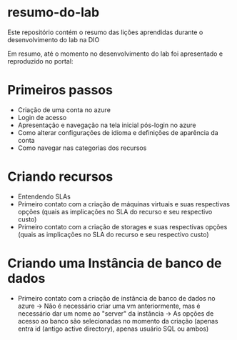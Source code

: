 # resumo-do-lab
Este repositório contém o resumo das lições aprendidas durante o desenvolvimento do lab na DIO

Em resumo, até o momento no desenvolvimento do lab foi apresentado e reproduzido no portal:

# Primeiros passos
- Criação de uma conta no azure
- Login de acesso
- Apresentação e navegação na tela inicial pós-login no azure
- Como alterar configurações de idioma e definições de aparência da conta
- Como navegar nas categorias dos recursos

# Criando recursos
- Entendendo SLAs
- Primeiro contato com a criação de máquinas virtuais e suas respectivas opções (quais as implicações no SLA do recurso e seu respectivo custo)
- Primeiro contato com a criação de storages e suas respectivas opções (quais as implicações no SLA do recurso e seu respectivo custo)

# Criando uma Instância de banco de dados
- Primeiro contato com a criação de instância de banco de dados no azure
  -> Não é necessário criar uma vm anteriormente, mas é necessário dar um nome ao "server" da instância
  -> As opções de acesso ao banco são selecionadas no momento da criação (apenas entra id (antigo active directory), apenas usuário SQL ou ambos)
